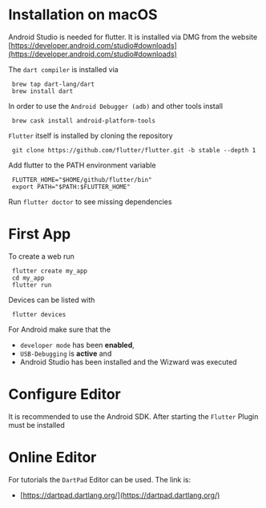 # Installation on macOS

Android Studio is needed for flutter. It is installed via DMG from the website
[https://developer.android.com/studio#downloads](https://developer.android.com/studio#downloads)



The `dart compiler` is installed via

     brew tap dart-lang/dart
     brew install dart


In order to use the `Android Debugger (adb)` and other tools install

     brew cask install android-platform-tools


`Flutter` itself is installed by cloning the repository

     git clone https://github.com/flutter/flutter.git -b stable --depth 1

Add flutter to the PATH environment variable

     FLUTTER_HOME="$HOME/github/flutter/bin"
     export PATH="$PATH:$FLUTTER_HOME"


Run `flutter doctor` to see missing dependencies



# First App
To create a web run

     flutter create my_app
     cd my_app
     flutter run


Devices can be listed with

     flutter devices


For Android make sure that the
  * `developer mode` has been **enabled**,
  * `USB-Debugging` is **active** and
  * Android Studio has been installed and the Wizward was executed


# Configure Editor
It is recommended to use the Android SDK. After starting the `Flutter` Plugin must be installed


# Online Editor
For tutorials the `DartPad` Editor can be used. The link is:

 * [https://dartpad.dartlang.org/](https://dartpad.dartlang.org/)
